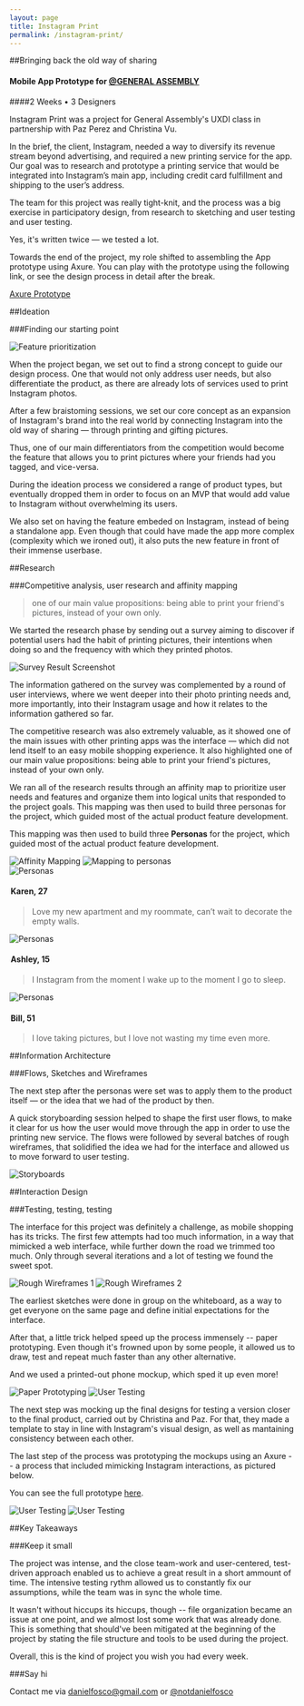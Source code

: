 ```yaml
---
layout: page
title: Instagram Print
permalink: /instagram-print/
---
```


##Bringing back the old way of sharing

<h4>Mobile App Prototype for <a href="https://twitter.com/ga">@GENERAL ASSEMBLY</a></h4>

####2 Weeks • 3 Designers

Instagram Print was a project for General Assembly's UXDI class in partnership with Paz Perez and Christina Vu.

In the brief, the client, Instagram, needed a way to diversify its revenue stream beyond advertising, and required a new printing service for the app.
Our goal was to research and prototype a printing service that would be integrated into Instagram’s main app, including credit card fulfillment and shipping to the user’s address.

The team for this project was really tight-knit, and the process was a big exercise in participatory design, from research to sketching and user testing and user testing. 

Yes, it's written twice — we tested a lot. 

Towards the end of the project, my role shifted to assembling the App prototype using Axure. You can play with the prototype using the following link, or see the design process in detail after the break.

<div class="btn"><a href="http://y9d00x.axshare.com/home_feed.html">Axure Prototype</a></div>

##Ideation

###Finding our starting point

<img src="http://i.imgur.com/CJkRjL6.png" alt="Feature prioritization" class="img-6col">

When the project began, we set out to find a strong concept to guide our design process. One that would not only address user needs, but also differentiate the product, as there are already lots of services used to print Instagram photos.

After a few braistoming sessions, we set our core concept as an expansion of Instagram's brand into the real world by connecting Instagram into the old way of sharing — through printing and gifting pictures.

Thus, one of our main differentiators from the competition would become the feature that allows you to print pictures where your friends had you tagged, and vice-versa.

During the ideation process we considered a range of product types, but eventually dropped them in order to focus on an MVP that would add value to Instagram without overwhelming its users.

We also set on having the feature embeded on Instagram, instead of being a standalone app. Even though that could have made the app more complex (complexity which we ironed out), it also puts the new feature in front of their immense userbase.

##Research

###Competitive analysis, user research and affinity mapping

> one of our main value propositions: being able to print your friend's pictures, instead of your own only.

We started the research phase by sending out a survey aiming to discover if potential users had the habit of printing pictures, their intentions when doing so and the frequency with which they printed photos.

<img src="http://i.imgur.com/CJkRjL6.png" alt="Survey Result Screenshot" class="img-4col">

The information gathered on the survey was complemented by a round of user interviews, where we went deeper into their photo printing needs and, more importantly, into their Instagram usage and how it relates to the information gathered so far.

The competitive research was also extremely valuable, as it showed one of the main issues with other printing apps was the interface — which did not lend itself to an easy mobile shopping experience. It also highlighted one of our main value propositions: being able to print your friend's pictures, instead of your own only.

We ran all of the research results through an affinity map to prioritize user needs and features and organize them into logical units that responded to the project goals. This mapping was then used to build three personas for the project, which guided most of the actual product feature development.

This mapping was then used to build three **Personas** for the project, which guided most of the actual product feature development.

<img src="http://i.imgur.com/CJkRjL6.png" alt="Affinity Mapping" class="img-4col">
<img src="http://i.imgur.com/CJkRjL6.png" alt="Mapping to personas" class="img-2col">

<div class="persona">
<img src="http://i.imgur.com/CJkRjL6.png" alt="Personas" class="avatar-2col">
<legend><h4>Karen, 27</h4></legend>
<blockquote>Love my new apartment and my roommate, can’t wait to decorate the empty walls.
</blockquote>
</div>

<div class="persona">
<img src="http://i.imgur.com/CJkRjL6.png" alt="Personas" class="avatar-2col">
<legend><h4>Ashley, 15</h4></legend>
<blockquote>I Instagram from the moment I wake up to the moment I go to sleep.
</blockquote>
</div>

<div class="persona">
<img src="http://i.imgur.com/CJkRjL6.png" alt="Personas" class="avatar-2col">
<legend><h4>Bill, 51</h4></legend>
<blockquote>I love taking pictures, but I love not wasting my time even more.
</blockquote>
</div>

##Information Architecture

###Flows, Sketches and Wireframes

The next step after the personas were set was to apply them to the product itself — or the idea that we had of the product by then. 

A quick storyboarding session helped to shape the first user flows, to make it clear for us how the user would move through the app in order to use the printing new service. The flows were followed by several batches of rough wireframes, that solidified the idea we had for the interface and allowed us to move forward to user testing.

<img src="http://i.imgur.com/CJkRjL6.png" alt="Storyboards" class="img-6col">

##Interaction Design

###Testing, testing, testing

The interface for this project was definitely a challenge, as mobile shopping has its tricks. The first few attempts had too much information, in a way that mimicked a web interface, while further down the road we trimmed too much. Only through several iterations and a lot of testing we found the sweet spot.

<img src="http://i.imgur.com/CJkRjL6.png" alt="Rough Wireframes 1" class="img-3col">
<img src="http://i.imgur.com/CJkRjL6.png" alt="Rough Wireframes 2" class="img-3col">

The earliest sketches were done in group on the whiteboard, as a way to get everyone on the same page and define initial expectations for the interface.

After that, a little trick helped speed up the process immensely -- paper prototyping. Even though it's frowned upon by some people, it allowed us to draw, test and repeat much faster than any other alternative.

And we used a printed-out phone mockup, which sped it up even more!

<img src="http://i.imgur.com/CJkRjL6.png" alt="Paper Prototyping" class="img-3col">
<img src="http://i.imgur.com/CJkRjL6.png" alt="User Testing" class="img-3col">

The next step was mocking up the final designs for testing a version closer to the final product, carried out by Christina and Paz. For that, they made a template to stay in line with Instagram's visual design, as well as mantaining consistency between each other.

The last step of the process was prototyping the mockups using an Axure -- a process that included mimicking Instagram interactions, as pictured below.

You can see the full prototype [here](http://y9d00x.axshare.com/#c=2).

<img src="http://i.imgur.com/CJkRjL6.png" alt="User Testing" class="axgif">

<img src="http://i.imgur.com/CJkRjL6.png" alt="User Testing" class="axgif">

##Key Takeaways

###Keep it small

The project was intense, and the close team-work and user-centered, test-driven approach enabled us to achieve a great result in a short ammount of time. The intensive testing rythm allowed us to constantly fix our assumptions, while the team was in sync the whole time. 

It wasn't without hiccups its hiccups, though -- file organization became an issue at one point, and we almost lost some work that was already done. This is something that should've been mitigated at the beginning of the project by stating the file structure and tools to be used during the project.

Overall, this is the kind of project you wish you had every week.

###Say hi

Contact me via <a href="mailto:danielfosco@gmail.com" target="_blank">danielfosco@gmail.com</a> or <a href="https://www.twitter.com/notdanielfosco" target="_blank">@notdanielfosco</a>
